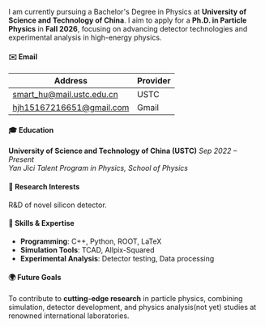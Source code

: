 I am currently pursuing a Bachelor's Degree in Physics at **University of Science and Technology of China**.
I aim to apply for a **Ph.D. in Particle Physics** in **Fall 2026**, focusing on advancing detector technologies and experimental analysis in high-energy physics.

#### ✉️ Email

| Address                          | Provider |
|----------------------------------|----------|
| [smart_hu@mail.ustc.edu.cn](mailto:smart_hu@mail.ustc.edu.cn) | USTC     |
| [hjh15167216651@gmail.com](mailto:hjh15167216651@gmail.com)   | Gmail    |


#### 🎓 Education  
<div class="education-entry">
    <div class="education-row">
        <span class="edu-left"><strong>University of Science and Technology of China (USTC)</strong></span>
        <span class="edu-right"><em>Sep 2022 – Present</em></span>
    </div>
    <div class="education-subtitle">
        <em>Yan Jici Talent Program in Physics, School of Physics</em>
    </div>
</div>
 

#### 🔬 Research Interests
R&D of novel silicon detector.

#### 🌟 Skills & Expertise  
- **Programming**: C++, Python, ROOT, LaTeX  
- **Simulation Tools**: TCAD, Allpix-Squared  
- **Experimental Analysis**: Detector testing, Data processing 

#### 🌍 Future Goals  
To contribute to **cutting-edge research** in particle physics, combining simulation, detector development, and physics analysis(not yet) studies at renowned international laboratories.